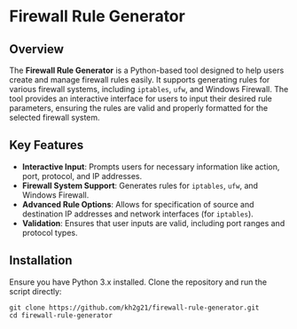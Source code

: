 # Firewall Rule Generator

## Overview

The **Firewall Rule Generator** is a Python-based tool designed to help users create and manage firewall rules easily. It supports generating rules for various firewall systems, including `iptables`, `ufw`, and Windows Firewall. The tool provides an interactive interface for users to input their desired rule parameters, ensuring the rules are valid and properly formatted for the selected firewall system.

## Key Features

- **Interactive Input**: Prompts users for necessary information like action, port, protocol, and IP addresses.
- **Firewall System Support**: Generates rules for `iptables`, `ufw`, and Windows Firewall.
- **Advanced Rule Options**: Allows for specification of source and destination IP addresses and network interfaces (for `iptables`).
- **Validation**: Ensures that user inputs are valid, including port ranges and protocol types.

## Installation

Ensure you have Python 3.x installed. Clone the repository and run the script directly:

```
git clone https://github.com/kh2g21/firewall-rule-generator.git
cd firewall-rule-generator
```

